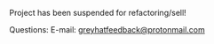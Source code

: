 Project has been suspended for refactoring/sell!

Questions:
E-mail: greyhatfeedback@protonmail.com
